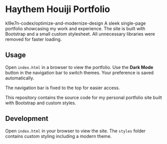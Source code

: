 # Haythem Houiji Portfolio

kl9e7n-codex/optimize-and-modernize-design
A sleek single-page portfolio showcasing my work and experience.
The site is built with Bootstrap and a small custom stylesheet.
All unnecessary libraries were removed for faster loading.

## Usage

Open `index.html` in a browser to view the portfolio.
Use the **Dark Mode** button in the navigation bar to switch themes. Your preference is saved automatically.

The navigation bar is fixed to the top for easier access.

This repository contains the source code for my personal portfolio site built with Bootstrap and custom styles.

## Development

Open `index.html` in your browser to view the site. The `styles` folder contains custom styling including a modern theme.
